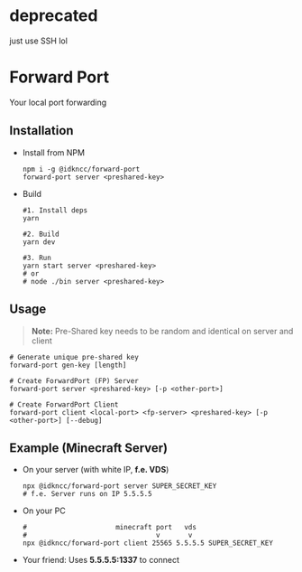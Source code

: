 # deprecated
just use SSH lol

# Forward Port
Your local port forwarding

## Installation
- Install from NPM
  ```shell
  npm i -g @idkncc/forward-port
  forward-port server <preshared-key>
  ```
- Build
  ```shell
  #1. Install deps
  yarn
  
  #2. Build
  yarn dev
    
  #3. Run
  yarn start server <preshared-key>
  # or
  # node ./bin server <preshared-key>
  ```

## Usage
> **Note:** Pre-Shared key needs to be random and identical on server and client
```shell
# Generate unique pre-shared key
forward-port gen-key [length]

# Create ForwardPort (FP) Server
forward-port server <preshared-key> [-p <other-port>]

# Create ForwardPort Client
forward-port client <local-port> <fp-server> <preshared-key> [-p <other-port>] [--debug]
```

## Example (Minecraft Server)
- On your server (with white IP, **f.e. VDS**)
  ```shell
  npx @idkncc/forward-port server SUPER_SECRET_KEY
  # f.e. Server runs on IP 5.5.5.5
  ```
- On your PC
  ```shell
  #                      minecraft port   vds
  #                                v       v
  npx @idkncc/forward-port client 25565 5.5.5.5 SUPER_SECRET_KEY
  ```
- Your friend: Uses **5.5.5.5:1337** to connect
